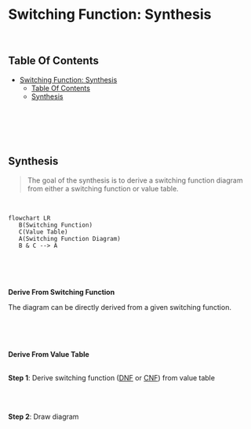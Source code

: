 # Switching Function: Synthesis
<br>

## Table Of Contents

- [Switching Function: Synthesis](#switching-function-synthesis)
  - [Table Of Contents](#table-of-contents)
  - [Synthesis](#synthesis)

<br>
<br>
<br>
<br>

## Synthesis

> The goal of the synthesis is to derive a switching function diagram from either a switching function or value table.

<br>

```mermaid
flowchart LR
   B(Switching Function)
   C(Value Table)
   A(Switching Function Diagram)
   B & C --> A
```

<br>
<br>
<br>

**Derive From Switching Function**
<br>

The diagram can be directly derived from a given switching function.

<br>
<br>
<br>

**Derive From Value Table**
<br>
<br>

**Step 1**: Derive switching function ([DNF](../switching_function.md#disjunctive-normal-form-dnf--df) or [CNF](../switching_function.md#conjunctive-normal-form-cnf--cf)) from value table

<br>
<br>

**Step 2**: Draw diagram